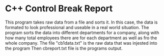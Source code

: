 # C++ Control Break Report
This program takes raw data from a file and sorts it.
In this case, the data is formated to look professional and useable in a real world situation.
The program sorts the data into different departments for a company, along with how many total employees there are for each department as well as fro the whole company.
The file "cb1data.txt" is the raw data that was injested into the program
Then cbreport.txt file is the programs output.
